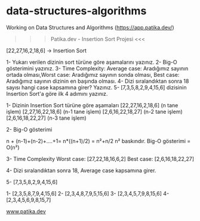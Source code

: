 # data-structures-algorithms
Working on Data Structures and Algorithms (https://app.patika.dev/)

>>> Patika.dev - Insertion Sort Projesi <<<

[22,27,16,2,18,6] -> Insertion Sort

1- Yukarı verilen dizinin sort türüne göre aşamalarını yazınız.
2- Big-O gösterimini yazınız.
3- Time Complexity: Average case: Aradığımız sayının ortada olması,Worst case: Aradığımız sayının sonda olması, Best case: Aradığımız sayının dizinin en başında olması.
4- Dizi sıralandıktan sonra 18 sayısı hangi case kapsamına girer? Yazınız.
5- [7,3,5,8,2,9,4,15,6] dizisinin Insertion Sort'a göre ilk 4 adımını yazınız.


1- Dizinin Insertion Sort türüne göre aşamaları
   [22,27,16,2,18,6] (n tane işlem)
   [2,27,16,22,18,6] (n-1 tane işlem)
   [2,6,16,22,18,27] (n-2 tane işlem)
   [2,6,16,18,22,27] (n-3 tane işlem)

2- Big-O gösterimi
   
   n + (n-1)+(n-2)+....+1= n*((n+1)/2) = n²+n/2
   n² baskındır.
   Big-O gösterimi = O(n²)

3- Time Complexity
   Worst case: [27,22,18,16,6,2]
   Best case: [2,6,16,18,22,27]
 
4- Dizi sıralandıktan sonra 18, Average case kapsamına girer.
   
5- 
[7,3,5,8,2,9,4,15,6]

1- [2,3,5,8,7,9,4,15,6]
2- [2,3,4,8,7,9,5,15,6]
3- [2,3,4,5,7,9,8,15,6]
4- [2,3,4,5,6,9,8,15,7]

www.patika.dev
